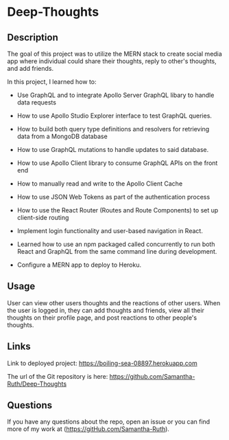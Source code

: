 # Deep-Thoughts

## Description

The goal of this project was to utilize the MERN stack to create social media app where individual could share their thoughts, reply to other's thoughts, and add friends.

In this project, I learned how to: 

* Use GraphQL and to integrate Apollo Server GraphQL libary to handle data requests
* How to use Apollo Studio Explorer interface to test GraphQL queries.
* How to build both query type definitions and resolvers for retrieving data from a MongoDB database
* How to use GraphQL mutations to handle updates to said database.

* How to use Apollo Client library to consume GraphQL APIs on the front end
* How to manually read and write to the Apollo Client Cache

* How to use JSON Web Tokens as part of the authentication process

* How to use the React Router (Routes and Route Components) to set up client-side routing
* Implement login functionality and user-based navigation in React. 

* Learned how to use an npm packaged called concurrently to run both React and GraphQL from the same command line during development.

* Configure a MERN app to deploy to Heroku.


## Usage

User can view other users thoughts and the reactions of other users. When the user is logged in, they can add thoughts and friends, view all their thoughts on their
profile page, and post reactions to other people's thoughts. 

## Links

Link to deployed project: https://boiling-sea-08897.herokuapp.com


The url of the Git repository is here:  https://github.com/Samantha-Ruth/Deep-Thoughts

## Questions

If you have any questions about the repo, open an issue or you can find more of my work at (https://gitHub.com/Samantha-Ruth).


